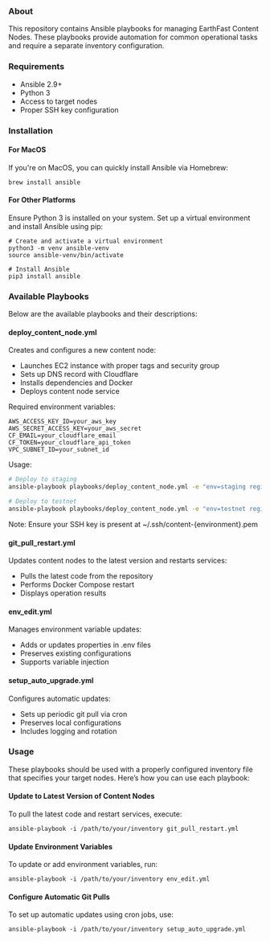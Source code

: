 ### About
This repository contains Ansible playbooks for managing EarthFast Content Nodes. These playbooks provide automation for common operational tasks and require a separate inventory configuration.

### Requirements
- Ansible 2.9+ 
- Python 3
- Access to target nodes
- Proper SSH key configuration

### Installation
#### For MacOS
If you're on MacOS, you can quickly install Ansible via Homebrew:

```shell
brew install ansible
```

#### For Other Platforms
Ensure Python 3 is installed on your system. Set up a virtual environment and install Ansible using pip:

```shell
# Create and activate a virtual environment
python3 -m venv ansible-venv
source ansible-venv/bin/activate

# Install Ansible
pip3 install ansible
```

### Available Playbooks
Below are the available playbooks and their descriptions:

#### deploy_content_node.yml
Creates and configures a new content node:
- Launches EC2 instance with proper tags and security group
- Sets up DNS record with Cloudflare
- Installs dependencies and Docker
- Deploys content node service

Required environment variables:
```shell
AWS_ACCESS_KEY_ID=your_aws_key
AWS_SECRET_ACCESS_KEY=your_aws_secret
CF_EMAIL=your_cloudflare_email
CF_TOKEN=your_cloudflare_api_token
VPC_SUBNET_ID=your_subnet_id
```

Usage:
```sh
# Deploy to staging
ansible-playbook playbooks/deploy_content_node.yml -e "env=staging region=us-east-2"

# Deploy to testnet
ansible-playbook playbooks/deploy_content_node.yml -e "env=testnet region=us-east-2"
```

Note: Ensure your SSH key is present at ~/.ssh/content-{environment}.pem

#### git_pull_restart.yml
Updates content nodes to the latest version and restarts services:
- Pulls the latest code from the repository
- Performs Docker Compose restart
- Displays operation results

#### env_edit.yml
Manages environment variable updates:
- Adds or updates properties in .env files
- Preserves existing configurations
- Supports variable injection

#### setup_auto_upgrade.yml
Configures automatic updates:
- Sets up periodic git pull via cron
- Preserves local configurations
- Includes logging and rotation

### Usage
These playbooks should be used with a properly configured inventory file that specifies your target nodes. Here’s how you can use each playbook:

#### Update to Latest Version of Content Nodes
To pull the latest code and restart services, execute:

```shell
ansible-playbook -i /path/to/your/inventory git_pull_restart.yml
```

#### Update Environment Variables
To update or add environment variables, run:

```shell
ansible-playbook -i /path/to/your/inventory env_edit.yml
```

#### Configure Automatic Git Pulls
To set up automatic updates using cron jobs, use:

```shell
ansible-playbook -i /path/to/your/inventory setup_auto_upgrade.yml
```
